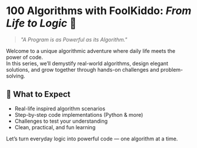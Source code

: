# 100 Algorithms with FoolKiddo: *From Life to Logic* 🚀

> _"A Program is as Powerful as its Algorithm."_

Welcome to a unique algorithmic adventure where daily life meets the power of code.  
In this series, we’ll demystify real-world algorithms, design elegant solutions, and grow together through hands-on challenges and problem-solving.

## 🎯 What to Expect
- Real-life inspired algorithm scenarios
- Step-by-step code implementations (Python & more)
- Challenges to test your understanding
- Clean, practical, and fun learning

Let’s turn everyday logic into powerful code — one algorithm at a time.
